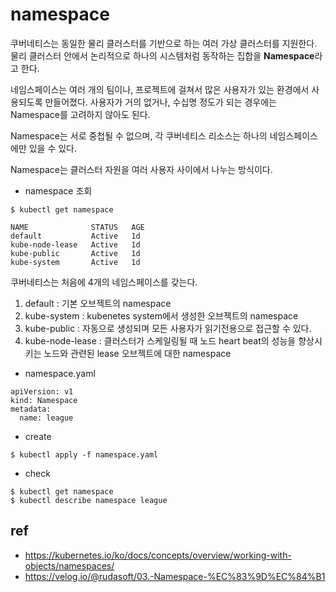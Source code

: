 # namespace 

쿠버네티스는 동일한 물리 클러스터를 기반으로 하는 여러 가상 클러스터를 지원한다.  물리 클러스터 안에서 논리적으로 하나의 시스템처럼 동작하는 집합을 **Namespace**라고 한다.

네임스페이스는 여러 개의 팀이나, 프로젝트에 걸쳐서 많은 사용자가 있는 환경에서 사용되도록 만들어졌다. 사용자가 거의 없거나, 수십명 정도가 되는 경우에는 Namespace를 고려하지 않아도 된다.

Namespace는 서로 중첩될 수 없으며, 각 쿠버네티스 리소스는 하나의 네임스페이스에만 있을 수 있다.

Namespace는 클러스터 자원을 여러 사용자 사이에서 나누는 방식이다.

- namespace 조회
```
$ kubectl get namespace

NAME              STATUS   AGE
default           Active   1d
kube-node-lease   Active   1d
kube-public       Active   1d
kube-system       Active   1d
```

쿠버네티스는 처음에 4개의 네임스페이스를 갖는다.
1. default : 기본 오브젝트의 namespace
2. kube-system : kubenetes system에서 생성한 오브젝트의 namespace
3. kube-public : 자동으로 생성되며 모든 사용자가 읽기전용으로 접근할 수 있다.
4. kube-node-lease : 클러스터가 스케일링될 때 노드 heart beat의 성능을 향상시키는 노드와 관련된 lease 오브젝트에 대한 namespace

- namespace.yaml
```
apiVersion: v1
kind: Namespace
metadata:
  name: league
```

- create
```
$ kubectl apply -f namespace.yaml
```

- check
```
$ kubectl get namespace
$ kubectl describe namespace league
```

## ref
- https://kubernetes.io/ko/docs/concepts/overview/working-with-objects/namespaces/
- https://velog.io/@rudasoft/03.-Namespace-%EC%83%9D%EC%84%B1
